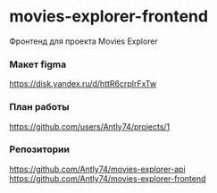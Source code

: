 # movies-explorer-frontend
Фронтенд для проекта Movies Explorer

### Макет figma
https://disk.yandex.ru/d/httR6crpIrFxTw

### План работы
https://github.com/users/Antly74/projects/1

### Репозитории
https://github.com/Antly74/movies-explorer-api
https://github.com/Antly74/movies-explorer-frontend
